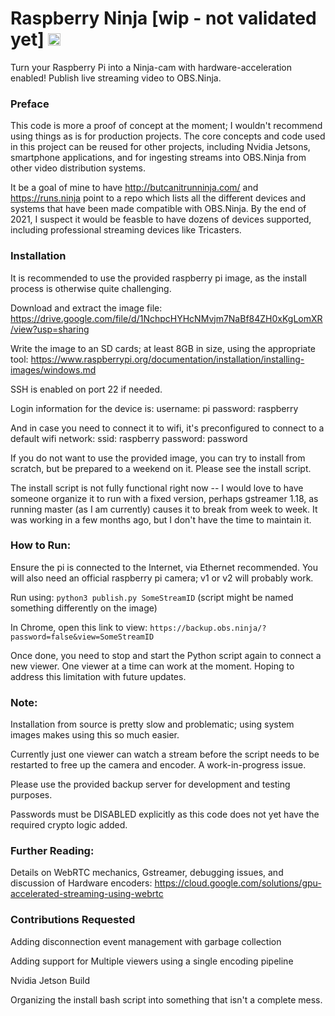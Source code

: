 # Raspberry Ninja [wip - not validated yet] <img src="https://user-images.githubusercontent.com/2575698/107161226-467cd200-6969-11eb-8cef-81ab334cbab3.png"  width="20" />
Turn your Raspberry Pi into a Ninja-cam with hardware-acceleration enabled!  Publish live streaming video to OBS.Ninja. 
### Preface

This code is more a proof of concept at the moment; I wouldn't recommend using things as is for production projects. The core concepts and code used in this project can be reused for other projects, including Nvidia Jetsons, smartphone applications, and for ingesting streams into OBS.Ninja from other video distribution systems.

It be a goal of mine to have http://butcanitrunninja.com/ and https://runs.ninja point to a repo which lists all the different devices and systems that have been made compatible with OBS.Ninja. By the end of 2021, I suspect it would be feasble to have dozens of devices supported, including professional streaming devices like Tricasters.

### Installation

It is recommended to use the provided raspberry pi image, as the install process is otherwise quite challenging.

Download and extract the image file:
https://drive.google.com/file/d/1NchpcHYHcNMvjm7NaBf84ZH0xKgLomXR/view?usp=sharing

Write the image to an SD cards; at least 8GB in size, using the appropriate tool:
https://www.raspberrypi.org/documentation/installation/installing-images/windows.md

SSH is enabled on port 22 if needed.

Login information for the device is:
username: pi
password: raspberry

And in case you need to connect it to wifi, it's preconfigured to connect to a default wifi network:
ssid: raspberry
password: password

If you do not want to use the provided image, you can try to install from scratch, but be prepared to a weekend on it. Please see the install script.

The install script is not fully functional right now -- I would love to have someone organize it to run with a fixed version, perhaps gstreamer 1.18, as running master (as I am currently) causes it to break from week to week.  It was working in a few months ago, but I don't have the time to maintain it.

### How to Run:

Ensure the pi is connected to the Internet, via Ethernet recommended.  You will also need an official raspberry pi camera; v1 or v2 will probably work.

Run using:
`python3 publish.py SomeStreamID`
(script might be named something differently on the image)

In Chrome, open this link to view:
`https://backup.obs.ninja/?password=false&view=SomeStreamID`

Once done, you need to stop and start the Python script again to connect a new viewer.  One viewer at a time can work at the moment. Hoping to address this limitation with future updates.

### Note:

Installation from source is pretty slow and problematic; using system images makes using this so much easier.

Currently just one viewer can watch a stream before the script needs to be restarted to free up the camera and encoder. A work-in-progress issue.

Please use the provided backup server for development and testing purposes.

Passwords must be DISABLED explicitly as this code does not yet have the required crypto logic added.

### Further Reading:

Details on WebRTC mechanics, Gstreamer, debugging issues, and discussion of Hardware encoders:
 https://cloud.google.com/solutions/gpu-accelerated-streaming-using-webrtc


### Contributions Requested

Adding disconnection event management with garbage collection

Adding support for Multiple viewers using a single encoding pipeline

Nvidia Jetson Build

Organizing the install bash script into something that isn't a complete mess.
